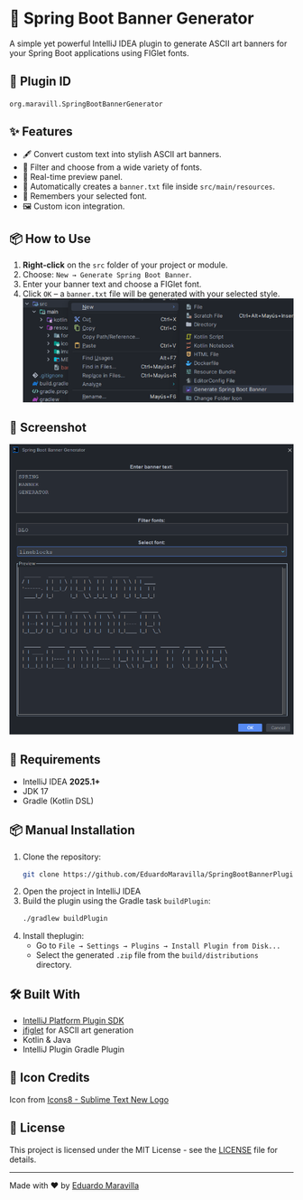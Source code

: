 # 🌟 Spring Boot Banner Generator

A simple yet powerful IntelliJ IDEA plugin to generate ASCII art banners for your Spring Boot applications using FIGlet fonts.

## 📌 Plugin ID

`org.maravill.SpringBootBannerGenerator`

## ✨ Features

- 🖋️ Convert custom text into stylish ASCII art banners.
- 🔎 Filter and choose from a wide variety of fonts.
- 🎨 Real-time preview panel.
- 💾 Automatically creates a `banner.txt` file inside `src/main/resources`.
- 🧠 Remembers your selected font.
- 🖼️ Custom icon integration.

## 📦 How to Use

1. **Right-click** on the `src` folder of your project or module.
2. Choose: `New → Generate Spring Boot Banner`.
3. Enter your banner text and choose a FIGlet font.
4. Click `OK` – a `banner.txt` file will be generated with your selected style.
   ![instructions](src/main/resources/images/CreateBanner.png)

## 🧪 Screenshot

![Plugin preview](src/main/resources/images/SpringBannerGenerator.png)

## 🔧 Requirements

- IntelliJ IDEA **2025.1+**
- JDK 17
- Gradle (Kotlin DSL)

## 📦 Manual Installation

1. Clone the repository:
   ```bash
   git clone https://github.com/EduardoMaravilla/SpringBootBannerPlugin.git
   ```
2. Open the project in IntelliJ IDEA
3. Build the plugin using the Gradle task `buildPlugin`:
   ```bash
   ./gradlew buildPlugin
   ```
4. Install theplugin:
   - Go to `File → Settings → Plugins → Install Plugin from Disk...`
   - Select the generated `.zip` file from the `build/distributions` directory.
## 🛠️ Built With

- [IntelliJ Platform Plugin SDK](https://plugins.jetbrains.com/docs/intellij/welcome.html)
- [jfiglet](https://github.com/lalyos/jfiglet) for ASCII art generation
- Kotlin & Java
- IntelliJ Plugin Gradle Plugin

## 🎨 Icon Credits

Icon from [Icons8 - Sublime Text New Logo](https://icons8.com/icon/UCgJoZGoeBg1/sublime-text-new-logo)

## 📄 License

This project is licensed under the MIT License - see the [LICENSE](LICENSE) file for details.

---

Made with ❤️ by [Eduardo Maravilla](https://eduardo-maravilla.netlify.app/)
   
